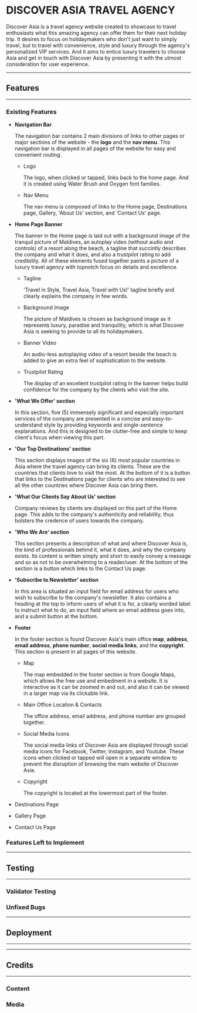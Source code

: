 # DISCOVER ASIA TRAVEL AGENCY

Discover Asia is a travel agency website created to showcase to travel enthusiasts what this amazing agency can offer them for their next holiday trip. It desires to focus on holidaymakers who don't just want to simply travel, but to travel with convenience, style and luxury through the agency's personalized VIP services. And it aims to entice luxury travelers to choose Asia and get in touch with Discover Asia by presenting it with the utmost consideration for user experience.

<!-- Responsive Sample Image Here -->
---
## Features
---
### Existing Features

* **Navigation Bar**

    The navigation bar contains 2 main divisions of links to other pages or major sections of the website - the **logo** and the **nav menu**. This navigation bar is displayed in all pages of the website for easy and convenient routing.

    * Logo
    
        The logo, when clicked or tapped, links back to the home page. And it is created using Water Brush and Oxygen font families.

    * Nav Menu

        The nav menu is composed of links to the Home page, Destinations page, 
        Gallery, 'About Us' section, and 'Contact Us' page.

    <!-- Nav Bar Image -->

* **Home Page Banner**

    The banner in the Home page is laid out with a background image of the tranquil picture of Maldives, an autoplay video (without audio and controls) of a resort along the beach, a tagline that succintly describes the company and what it does, and also a trustpilot rating to add credibility. All of these elements fused together paints a picture of a luxury travel agency with topnotch focus on details and excellence.

    * Tagline
        
        'Travel in Style, Travel Asia, Travel with Us!' tagline briefly and clearly explains the company in few words.

    * Background Image

        The picture of Maldives is chosen as background image as it represents luxury, paradise and tranquility, which is what Discover Asia is seeking to provide to all its holidaymakers.

    * Banner Video

        An audio-less autoplaying video of a resort beside the beach is added to give an extra feel of sophistication to the website.

    * Trustpilot Rating

        The display of an excellent trustpilot rating in the banner helps build confidence for the company by the clients who visit the site.

    <!-- Banner Image -->

* **'What We Offer' section**

    In this section, five (5) immensely significant and especially important services of the company are presented in a concise and easy-to-understand style by providing keywords and single-sentence explanations. And this is designed to be clutter-free and simple to keep client's focus when viewing this part.

    <!-- What We Offer Image -->

* **'Our Top Destinations' section**

    This section displays images of the six (6) most popular countries in Asia where the travel agency can bring its clients. These are the countries that clients love to visit the most. At the bottom of it is a button that links to the Destinations page for clients who are interested to see all the other countries where Discover Asia can bring them.

    <!-- Top Destinations Image -->

* **'What Our Clients Say About Us' section**

    Company reviews by clients are displayed on this part of the Home page. This adds to the company's authenticity and reliability, thus bolsters the credence of users towards the company.

    <!-- Reviews Image -->

* **'Who We Are' section**

    This section presents a description of what and where Discover Asia is, the kind of professionals behind it, what it does, and why the company exists. Its content is written simply and short to easily convey a message and so as not to be overwhelming to a reader/user. At the bottom of the section is a button which links to the Contact Us page.

    <!-- About Us Image -->

* **'Subscribe to Newsletter' section**

    In this area is situated an input field for email address for users who wish to subscribe to the company's newsletter. It also contains a heading at the top to inform users of what it is for, a clearly worded label to instruct what to do, an input field where an email address goes into, and a submit button at the bottom. 


    <!-- Newsletter Image -->

* **Footer**

    In the footer section is found Discover Asia's main office **map**, **address**, **email address**, **phone number**, **social media links**, and the **copyright**. This section is present in all pages of this website.

    * Map

        The map embedded in the footer section is from Google Maps, which allows the free use and embedment in a website. It is interactive as it can be zoomed in and out, and also it can be viewed in a larger map via its clickable link.

    * Main Office Location & Contacts

        The office address, email address, and phone number are grouped together.

    * Social Media Icons

        The social media links of Discover Asia are displayed through social media icons for Facebook, Twitter, Instagram, and Youtube. These icons when clicked or tapped will open in a separate window to prevent the disruption of browsing the main website of Discover Asia.

    * Copyright

        The copyright is located at the lowermost part of the footer. 

    <!-- Footer Image -->

* Destinations Page

    <!-- Image  -->

* Gallery Page

    <!-- Image -->

* Contact Us Page

    <!-- Image -->

### Features Left to Implement

<!-- Content Here  -->
---
## Testing
---
### Validator Testing
### Unfixed Bugs
---
## Deployment
---
---
## Credits
---
### Content

### Media
